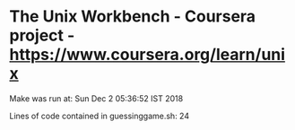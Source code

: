 # The Unix Workbench - Coursera project - https://www.coursera.org/learn/unix

Make was run at: Sun Dec  2 05:36:52 IST 2018

Lines of code contained in guessinggame.sh:       24
